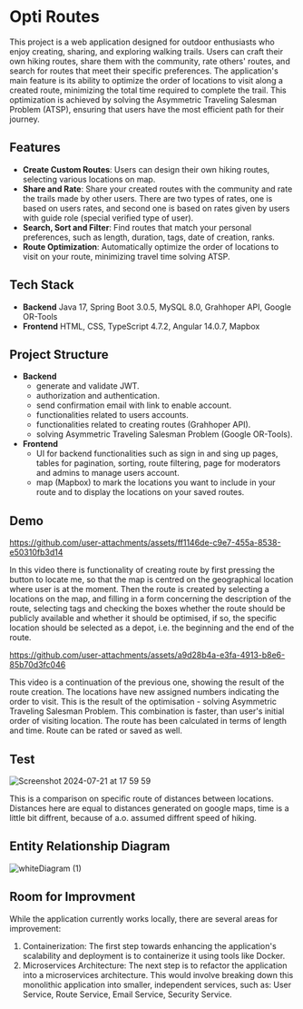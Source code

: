 
# Opti Routes 
This project is a web application designed for outdoor enthusiasts who enjoy creating, sharing, and exploring walking trails. Users can craft their own hiking routes, share them with the community, rate others' routes, and search for routes that meet their specific preferences. The application's main feature is its ability to optimize the order of locations to visit along a created route, minimizing the total time required to complete the trail. This optimization is achieved by solving the Asymmetric Traveling Salesman Problem (ATSP), ensuring that users have the most efficient path for their journey.

## Features
* **Create Custom Routes**: Users can design their own hiking routes, selecting various locations on map.
* **Share and Rate**: Share your created routes with the community and rate the trails made by other users. There are two types of rates, one is based on users rates, and second one is based on rates given by users with guide role (special verified type of user).
* **Search, Sort and Filter**: Find routes that match your personal preferences, such as length, duration, tags, date of creation, ranks.
* **Route Optimization**: Automatically optimize the order of locations to visit on your route, minimizing travel time solving ATSP.
  
## Tech Stack
* **Backend** Java 17, Spring Boot 3.0.5, MySQL 8.0, Grahhoper API, Google OR-Tools
* **Frontend** HTML, CSS, TypeScript 4.7.2, Angular 14.0.7, Mapbox

## Project Structure
* **Backend**
    * generate and validate JWT.
    * authorization and authentication.
    * send confirmation email with link to enable account.
    * functionalities related to users accounts.
    * functionalities related to creating routes (Grahhoper API).
    * solving Asymmetric Traveling Salesman Problem (Google OR-Tools).
* **Frontend**
    * UI for backend functionalities such as sign in and sing up pages, tables for pagination, sorting, route filtering, page for moderators and admins to manage users account.
    * map (Mapbox) to mark the locations you want to include in your route and to display the locations on your saved routes.
    
## Demo



https://github.com/user-attachments/assets/ff1146de-c9e7-455a-8538-e50310fb3d14

In this video there is functionality of creating route by first pressing the button to locate me, so that the map is centred on the geographical location where user is at the moment. Then the route is created by selecting a locations on the map, and filling in a form concerning the description of the route, selecting tags and checking the boxes whether the route should be publicly available and whether it should be optimised, if so, the specific location should be selected as a depot, i.e. the beginning and the end of the route.





https://github.com/user-attachments/assets/a9d28b4a-e3fa-4913-b8e6-85b70d3fc046

This video is a continuation of the previous one, showing the result of the route creation. The locations have new assigned numbers indicating the order to visit. This is the result of the optimisation - solving Asymmetric Traveling Salesman Problem. This combination is faster, than user's initial order of visiting location. The route has been calculated in terms of length and time. Route can be rated or saved as well.

## Test


![Screenshot 2024-07-21 at 17 59 59](https://github.com/user-attachments/assets/9985470f-b4f9-468a-a9ed-f7c9b5a0d6c9)

This is a comparison on specific route of distances between locations. Distances here are equal to distances generated on google maps, time is a little bit diffrent, because of a.o. assumed diffrent speed of hiking.



## Entity Relationship Diagram 

![whiteDiagram (1)](https://github.com/user-attachments/assets/c39d9fbe-cbe4-40f3-9ff1-9e340d94a3f7)




## Room for Improvment
While the application currently works locally, there are several areas for improvement:
1. Containerization: The first step towards enhancing the application's scalability and deployment is to containerize it using tools like Docker. 
2. Microservices Architecture: The next step is to refactor the application into a microservices architecture. This would involve breaking down this monolithic application into smaller, independent services, such as: User Service, Route Service, Email Service, Security Service.

